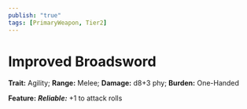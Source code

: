 ```yaml
---
publish: "true"
tags: [PrimaryWeapon, Tier2]
---
```

# Improved Broadsword

**Trait:** Agility; **Range:** Melee; **Damage:** d8+3 phy; **Burden:** One-Handed

**Feature:** ***Reliable:*** +1 to attack rolls
